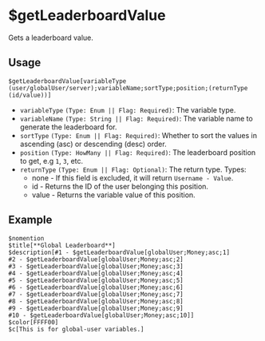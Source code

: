# $getLeaderboardValue
Gets a leaderboard value.

## Usage
```
$getLeaderboardValue[variableType (user/globalUser/server);variableName;sortType;position;(returnType (id/value))]
```

- `variableType` `(Type: Enum || Flag: Required)`: The variable type.
- `variableName` `(Type: String || Flag: Required)`: The variable name to generate the leaderboard for.
- `sortType` `(Type: Enum || Flag: Required)`: Whether to sort the values in ascending (asc) or descending (desc) order.
- `position` `(Type: HowMany || Flag: Required)`: The leaderboard position to get, e.g `1`, `3`, etc.
- `returnType` `(Type: Enum || Flag: Optional)`: The return type. Types:
  - none - If this field is excluded, it will return `Username - Value`.
  - id - Returns the ID of the user belonging this position.
  - value - Returns the variable value of this position.

## Example
```
$nomention
$title[**Global Leaderboard**]
$description[#1 - $getLeaderboardValue[globalUser;Money;asc;1]
#2 - $getLeaderboardValue[globalUser;Money;asc;2]
#3 - $getLeaderboardValue[globalUser;Money;asc;3]
#4 - $getLeaderboardValue[globalUser;Money;asc;4]
#5 - $getLeaderboardValue[globalUser;Money;asc;5]
#6 - $getLeaderboardValue[globalUser;Money;asc;6]
#7 - $getLeaderboardValue[globalUser;Money;asc;7]
#8 - $getLeaderboardValue[globalUser;Money;asc;8]
#9 - $getLeaderboardValue[globalUser;Money;asc;9]
#10 - $getLeaderboardValue[globalUser;Money;asc;10]]
$color[FFFF00]
$c[This is for global-user variables.]
```
